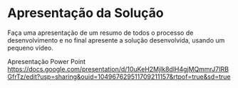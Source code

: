 # Apresentação da Solução

Faça uma apresentação de um resumo de todos o processo de desenvolvimento e no final apresente a solução desenvolvida, usando um pequeno vídeo.

Apresentação Power Point
https://docs.google.com/presentation/d/10uKeH2Mjlk8dlH4gjMQmmrJ7IRBGfrTz/edit?usp=sharing&ouid=104967629511709211157&rtpof=true&sd=true